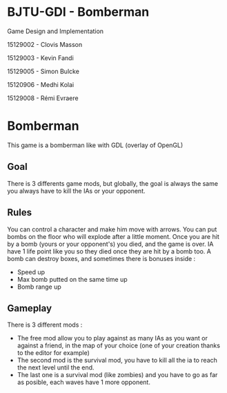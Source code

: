 # BJTU-GDI - Bomberman

Game Design and Implementation

15129002 - Clovis Masson

15129003 - Kevin Fandi

15129005 - Simon Bulcke

15120906 - Medhi Kolai

15129008 - Rémi Evraere

# Bomberman

This game is a bomberman like with GDL (overlay of OpenGL)

## Goal

There is 3 differents game mods, but globally, the goal is always the same you always have to kill the IAs or your opponent.

## Rules

You can control a character and make him move with arrows. You can put bombs on the floor who will explode after a little moment. 
Once you are hit by a bomb (yours or your opponent's) you died, and the game is over. IA have 1 life point like you so they died once they are hit by a bomb too.
A bomb can destroy boxes, and sometimes there is bonuses inside : 
  - Speed up
  - Max bomb putted on the same time up
  - Bomb range up

## Gameplay

There is 3 different mods :
  - The free mod allow you to play against as many IAs as you want or against a friend, in the map of your choice (one of your creation thanks to the editor for example)
  - The second mod is the survival mod, you have to kill all the ia to reach the next level until the end.
  - The last one is a survival mod (like zombies) and you have to go as far as posible, each waves have 1 more opponent.
